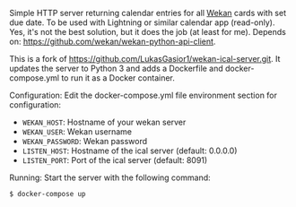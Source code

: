 Simple HTTP server returning calendar entries for all [Wekan](https://github.com/wekan/wekan) cards with set due date. To be used with Lightning or similar calendar app (read-only).
Yes, it's not the best solution, but it does the job (at least for me).
Depends on: https://github.com/wekan/wekan-python-api-client.

This is a fork of https://github.com/LukasGasior1/wekan-ical-server.git. It updates the server to Python 3 and adds a Dockerfile and docker-compose.yml to run it as a Docker container.

Configuration:
Edit the docker-compose.yml file environment section for configuration:

* `WEKAN_HOST`: Hostname of your wekan server
* `WEKAN_USER`: Wekan username
* `WEKAN_PASSWORD`: Wekan password
* `LISTEN_HOST`: Hostname of the ical server (default: 0.0.0.0)
* `LISTEN_PORT`: Port of the ical server (default: 8091)

Running:
Start the server with the following command:

```bash
$ docker-compose up
```

